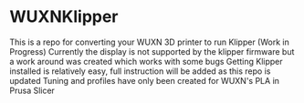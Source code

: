# WUXNKlipper
This is a repo for converting your WUXN 3D printer to run Klipper (Work in Progress)
Currently the display is not supported by the klipper firmware but a work around was created which works with some bugs
Getting Klipper installed is relatively easy, full instruction will be added as this repo is updated
Tuning and profiles have only been created for WUXN's PLA in Prusa Slicer
